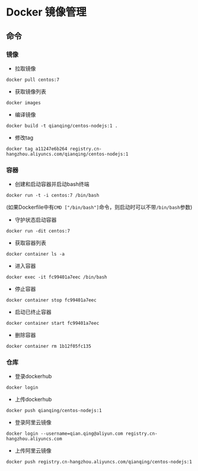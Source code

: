 # Docker 镜像管理

## 命令

### 镜像
* 拉取镜像  
```shell
docker pull centos:7
```
* 获取镜像列表  
```shell
docker images
```

* 编译镜像  
```shell
docker build -t qianqing/centos-nodejs:1 .
```

* 修改tag  
```shell
docker tag a11247e6b264 registry.cn-hangzhou.aliyuncs.com/qianqing/centos-nodejs:1
```


### 容器
* 创建和启动容器并启动bash终端
```shell
docker run -t -i centos:7 /bin/bash
```
  (如果Dockerfile中有`CMD ["/bin/bash"]`命令，则启动时可以不带`/bin/bash`参数)
* 守护状态启动容器
```shell
docker run -dit centos:7
```
* 获取容器列表  
```shell
docker container ls -a
```
* 进入容器  
```shell
docker exec -it fc99401a7eec /bin/bash
```
* 停止容器  
```shell
docker container stop fc99401a7eec
```

* 启动已终止容器
```shell
docker container start fc99401a7eec
```

* 删除容器
```shell
docker container rm 1b12f05fc135
```

### 仓库

* 登录dockerhub  
```shell
docker login
```

* 上传dockerhub
```shell
docker push qianqing/centos-nodejs:1
```

* 登录阿里云镜像  
```shell
docker login --username=qian.qing@aliyun.com registry.cn-hangzhou.aliyuncs.com
```

* 上传阿里云镜像  
```shell
docker push registry.cn-hangzhou.aliyuncs.com/qianqing/centos-nodejs:1
```